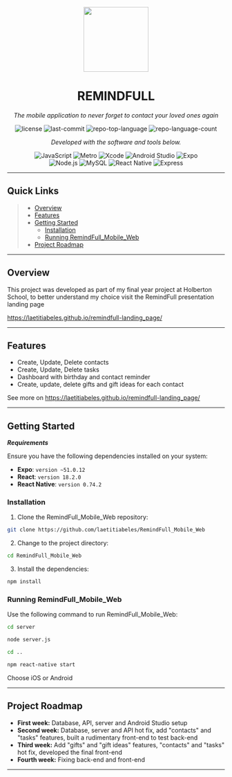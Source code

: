 <p align="center">
  <img src="https://i.ibb.co/KKpxDZK/logo2.png" width="150" />
</p>
<p align="center">
    <h1 align="center">REMINDFULL</h1>
</p>
<p align="center">
    <em>The mobile application to never forget to contact your loved ones again</em>
</p>
<p align="center">
	<img src="https://img.shields.io/github/license/laetitiabeles/RemindFull_Mobile_Web?style=flat&color=0080ff" alt="license">
	<img src="https://img.shields.io/github/last-commit/laetitiabeles/RemindFull_Mobile_Web?style=flat&logo=git&logoColor=white&color=0080ff" alt="last-commit">
	<img src="https://img.shields.io/github/languages/top/laetitiabeles/RemindFull_Mobile_Web?style=flat&color=0080ff" alt="repo-top-language">
	<img src="https://img.shields.io/github/languages/count/laetitiabeles/RemindFull_Mobile_Web?style=flat&color=0080ff" alt="repo-language-count">
<p>
<p align="center">
		<em>Developed with the software and tools below.</em>
</p>
<p align="center">
	<img src="https://img.shields.io/badge/JavaScript-F7DF1E.svg?style=flat&logo=JavaScript&logoColor=black" alt="JavaScript">
	<img src="https://img.shields.io/badge/Metro-EF4242.svg?style=flat&logo=Metro&logoColor=white" alt="Metro">
	<img src="https://img.shields.io/badge/Xcode-147EFB.svg?style=flat&logo=Xcode&logoColor=white" alt="Xcode">
  <img src="https://img.shields.io/badge/Android_Studio-3DDC84.svg?style=flat&logo=Android-Studio&logoColor=white" alt="Android Studio">
	<img src="https://img.shields.io/badge/Expo-000020.svg?style=flat&logo=Expo&logoColor=white" alt="Expo">
	<br>
	<img src="https://img.shields.io/badge/Node.js-339933.svg?style=flat&logo=Node.js&logoColor=white" alt="Node.js">
	<img src="https://img.shields.io/badge/MySQL-4479A1.svg?style=flat&logo=MySQL&logoColor=white" alt="MySQL">
	<img src="https://img.shields.io/badge/React_Native-20232A.svg?style=flat&logo=React&logoColor=61DAFB" alt="React Native">
	<img src="https://img.shields.io/badge/Express-000000.svg?style=flat&logo=Express&logoColor=white" alt="Express">
</p>

<hr>

##  Quick Links

> - [ Overview](#-overview)
> - [ Features](#-features)
> - [ Getting Started](#-getting-started)
>   - [ Installation](#-installation)
>   - [ Running RemindFull_Mobile_Web](#-running-RemindFull_Mobile_Web)
> - [ Project Roadmap](#-project-roadmap)

---

##  Overview

This project was developed as part of my final year project at Holberton School, to better understand my choice visit the RemindFull presentation landing page

<a>https://laetitiabeles.github.io/remindfull-landing_page/</a>

--- 
## Features

- Create, Update, Delete contacts
- Create, Update, Delete tasks
- Dashboard with birthday and contact reminder
- Create, update, delete gifts and gift ideas for each contact


See more on <a>https://laetitiabeles.github.io/remindfull-landing_page/</a>

---

##  Getting Started

***Requirements***

Ensure you have the following dependencies installed on your system:

* **Expo**: `version ~51.0.12`
* **React**: `version 18.2.0`
* **React Native**: `version 0.74.2`

###  Installation

1. Clone the RemindFull_Mobile_Web repository:

```sh
git clone https://github.com/laetitiabeles/RemindFull_Mobile_Web
```

2. Change to the project directory:

```sh
cd RemindFull_Mobile_Web
```

3. Install the dependencies:

```sh
npm install
```

###  Running RemindFull_Mobile_Web

Use the following command to run RemindFull_Mobile_Web:

```sh
cd server
```

```sh
node server.js
```

```sh
cd ..
```

```sh
npm react-native start
```

Choose iOS or Android

---

##  Project Roadmap

- **First week:** Database, API, server and Android Studio setup
- **Second week:** Database, server and API hot fix, add "contacts" and "tasks" features, built a rudimentary front-end to test back-end
- **Third week:** Add "gifts" and "gift ideas" features, "contacts" and "tasks" hot fix, developed the final front-end
- **Fourth week:** Fixing back-end and front-end

---
